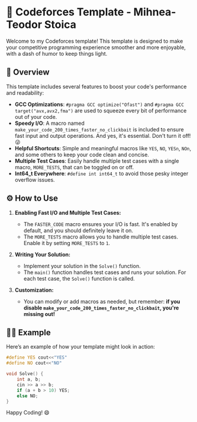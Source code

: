 # 🚀 Codeforces Template - Mihnea-Teodor Stoica

Welcome to my Codeforces template! This template is designed to make your competitive programming experience smoother and more enjoyable, with a dash of humor to keep things light.

## 📝 Overview

This template includes several features to boost your code's performance and readability:

- **GCC Optimizations**: `#pragma GCC optimize("Ofast")` and `#pragma GCC target("avx,avx2,fma")` are used to squeeze every bit of performance out of your code.
- **Speedy I/O**: A macro named `make_your_code_200_times_faster_no_clickbait` is included to ensure fast input and output operations. And yes, it's essential. Don't turn it off! 😜
- **Helpful Shortcuts**: Simple and meaningful macros like `YES`, `NO`, `YESn`, `NOn`, and some others to keep your code clean and concise.
- **Multiple Test Cases**: Easily handle multiple test cases with a single macro, `MORE_TESTS`, that can be toggled on or off.
- **Int64_t Everywhere**: `#define int int64_t` to avoid those pesky integer overflow issues.

## ⚙️ How to Use

1. **Enabling Fast I/O and Multiple Test Cases:**
   - The `FASTER_CODE` macro ensures your I/O is fast. It's enabled by default, and you should definitely leave it on.
   - The `MORE_TESTS` macro allows you to handle multiple test cases. Enable it by setting `MORE_TESTS` to `1`.

2. **Writing Your Solution:**
   - Implement your solution in the `Solve()` function.
   - The `main()` function handles test cases and runs your solution. For each test case, the `Solve()` function is called.

3. **Customization:**
   - You can modify or add macros as needed, but remember: **if you disable `make_your_code_200_times_faster_no_clickbait`, you're missing out!**

## 👨‍💻 Example

Here’s an example of how your template might look in action:

```cpp
#define YES cout<<"YES"
#define NO cout<<"NO"

void Solve() {
    int a, b;
    cin >> a >> b;
    if (a + b > 10) YES;
    else NO;
}
```

Happy Coding! 😄
